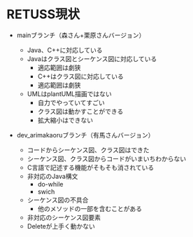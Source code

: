 # RETUSS現状

- mainブランチ（森さん+栗原さんバージョン）
  - Java、C++に対応している
  - Javaはクラス図とシーケンス図に対応している
    - 適応範囲は劇狭
    - C++はクラス図に対応している
    - 適応範囲は劇狭
  - UMLはplantUML描画ではない
    - 自力でやっていてすごい
    - クラス図は動かすことができる
    - 拡大縮小はできない

- dev_arimakaoruブランチ（有馬さんバージョン）
  - コードからシーケンス図、クラス図はできた
  - シーケンス図、クラス図からコードがいまいちわからない
  - C言語で記述する機能がそもそも消されている
  - 非対応のJava構文
    - do-while
    - swich
  - シーケンス図の不具合
    - 他のメソッドの一部を含むことがある
  - 非対応のシーケンス図要素
  - Deleteが上手く動かない